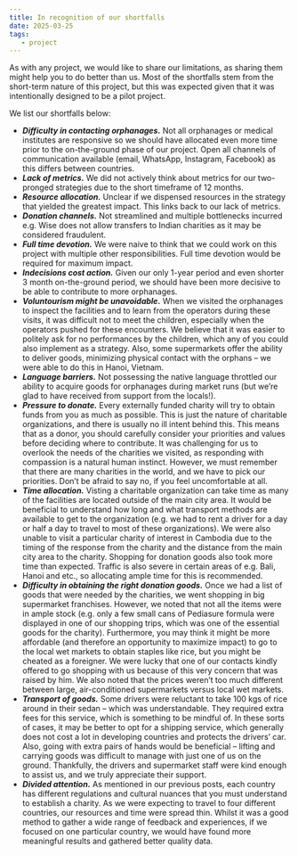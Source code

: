```yaml
---
title: In recognition of our shortfalls 
date: 2025-03-25
tags:
   - project 
---
```


As with any project, we would like to share our limitations, as sharing them might help you to do better than us. Most of the shortfalls stem from the short-term nature of this project, but this was expected given that it was intentionally designed to be a pilot project.  

We list our shortfalls below: 

- ***Difficulty in contacting orphanages.*** Not all orphanages or medical institutes are responsive so we should have allocated even more time prior to the on-the-ground phase of our project. Open all channels of communication available (email, WhatsApp, Instagram, Facebook) as this differs between countries. 
- ***Lack of metrics.*** We did not actively think about metrics for our two-pronged strategies due to the short timeframe of 12 months. 
- ***Resource allocation.*** Unclear if we dispensed resources in the strategy that yielded the greatest impact. This links back to our lack of metrics. 
- ***Donation channels.*** Not streamlined and multiple bottlenecks incurred e.g. Wise does not allow transfers to Indian charities as it may be considered fraudulent.
- ***Full time devotion.*** We were naive to think that we could work on this project with multiple other responsibilities. Full time devotion would be required for maximum impact. 
- ***Indecisions cost action.*** Given our only 1-year period and even shorter 3 month on-the-ground period, we should have been more decisive to be able to contribute to more orphanages.
- ***Voluntourism might be unavoidable.*** When we visited the orphanages to inspect the facilities and to learn from the operators during these visits, it was difficult not to meet the children, especially when the operators pushed for these encounters. We believe that it was easier to politely ask for no performances by the children, which any of you could also implement as a strategy. Also, some supermarkets offer the ability to deliver goods, minimizing physical contact with the orphans – we were able to do this in Hanoi, Vietnam.
- ***Language barriers.*** Not possessing the native language throttled our ability to acquire goods for orphanages during market runs (but we’re glad to have received from support from the locals!).
- ***Pressure to donate.*** Every externally funded charity will try to obtain funds from you as much as possible. This is just the nature of charitable organizations, and there is usually no ill intent behind this. This means that as a donor, you should carefully consider your priorities and values before deciding where to contribute. It was challenging for us to overlook the needs of the charities we visited, as responding with compassion is a natural human instinct. However, we must remember that there are many charities in the world, and we have to pick our priorities. Don’t be afraid to say no, if you feel uncomfortable at all.
- ***Time allocation.*** Visting a charitable organization can take time as many of the facilities are located outside of the main city area. It would be beneficial to understand how long and what transport methods are available to get to the organization (e.g. we had to rent a driver for a day or half a day to travel to most of these organizations). We were also unable to visit a particular charity of interest in Cambodia due to the timing of the response from the charity and the distance from the main city area to the charity. Shopping for donation goods also took more time than expected. Traffic is also severe in certain areas of e.g. Bali, Hanoi and etc., so allocating ample time for this is recommended.
- ***Difficulty in obtaining the right donation goods.*** Once we had a list of goods that were needed by the charities, we went shopping in big supermarket franchises. However, we noted that not all the items were in ample stock (e.g. only a few small cans of Pediasure formula were displayed in one of our shopping trips, which was one of the essential goods for the charity). Furthermore, you may think it might be more affordable (and therefore an opportunity to maximize impact) to go to the local wet markets to obtain staples like rice, but you might be cheated as a foreigner. We were lucky that one of our contacts kindly offered to go shopping with us because of this very concern that was raised by him. We also noted that the prices weren’t too much different between large, air-conditioned supermarkets versus local wet markets.
- ***Transport of goods.*** Some drivers were reluctant to take 100 kgs of rice around in their sedan – which was understandable. They required extra fees for this service, which is something to be mindful of. In these sorts of cases, it may be better to opt for a shipping service, which generally does not cost a lot in developing countries and protects the drivers’ car. Also, going with extra pairs of hands would be beneficial – lifting and carrying goods was difficult to manage with just one of us on the ground. Thankfully, the drivers and supermarket staff were kind enough to assist us, and we truly appreciate their support.
- ***Divided attention.*** As mentioned in our previous posts, each country has different regulations and cultural nuances that you must understand to establish a charity. As we were expecting to travel to four different countries, our resources and time were spread thin. Whilst it was a good method to gather a wide range of feedback and experiences, if we focused on one particular country, we would have found more meaningful results and gathered better quality data.  